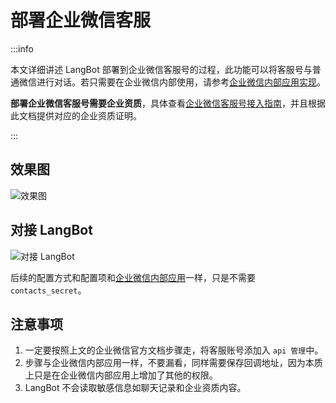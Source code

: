 # 部署企业微信客服

:::info

本文详细讲述 LangBot 部署到企业微信客服号的过程，此功能可以将客服号与普通微信进行对话。若只需要在企业微信内部使用，请参考[企业微信内部应用实现](wecom.md)。

**部署企业微信客服号需要企业资质**，具体查看[企业微信客服号接入指南](https://developer.work.weixin.qq.com/document/path/94638)，并且根据此文档提供对应的企业资质证明。

:::

## 效果图

![效果图](/assets/image/zh/deploy/bots/wecom/wecomcs/wecomcs_01.jpg)

## 对接 LangBot

![对接 LangBot](/assets/image/zh/deploy/bots/wecom/wecomcs/connect_to_langbot.png)

后续的配置方式和配置项和[企业微信内部应用](wecom.md)一样，只是不需要 `contacts_secret`。

## 注意事项

1. 一定要按照上文的企业微信官方文档步骤走，将客服账号添加入 `api 管理`中。
2. 步骤与企业微信内部应用一样，不要漏看，同样需要保存回调地址，因为本质上只是在企业微信内部应用上增加了其他的权限。
3. LangBot 不会读取敏感信息如聊天记录和企业资质内容。

